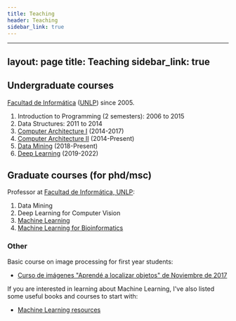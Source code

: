 ```yaml
---
title: Teaching
header: Teaching
sidebar_link: true
---
```


---
layout: page
title: Teaching
sidebar_link: true
---


## Undergraduate courses
[Facultad de Informática](http://info.unlp.edu.ar) ([UNLP](http://unlp.edu.ar)) since 2005.

1.  Introduction to Programming (2 semesters): 2006 to 2015
2.  Data Structures: 2011 to 2014
3.  [Computer Architecture I](http://weblidi.info.unlp.edu.ar/catedras/organizacion/index.php) (2014-2017)
4.  [Computer Architecture II](http://weblidi.info.unlp.edu.ar/catedras/arquitecturap2003/) (2014-Present)
5.  [Data Mining](http://weblidi.info.unlp.edu.ar/catedras/md_si/) (2018-Present)
6.  [Deep Learning](https://www.youtube.com/playlist?list=PLIsufCSbGAxSd_2nSyqExNgQyoVZqYl0E) (2019-2022)

## Graduate courses (for phd/msc) 

Professor at [Facultad de Informática, UNLP](https://www.info.unlp.edu.ar/):

1. Data Mining
2. Deep Learning for Computer Vision
3. [Machine Learning](aa2018/index.html)
4. [Machine Learning for Bioinformatics](bioia)

### Other

Basic course on image processing for first year students:
*   [Curso de imágenes "Aprendé a localizar objetos" de Noviembre de 2017](images/index.html)

If you are interested in learning about Machine Learning, I've also listed some useful books and courses to start with:
* [Machine Learning resources](/learning_ml)